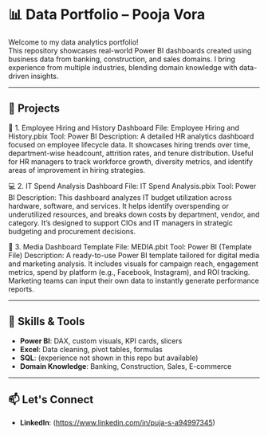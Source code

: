 # 📊 Data Portfolio – Pooja Vora

Welcome to my data analytics portfolio!  
This repository showcases real-world Power BI dashboards created using business data from banking, construction, and sales domains. I bring experience from multiple industries, blending domain knowledge with data-driven insights.

---

## 🔹 Projects

👥 1. Employee Hiring and History Dashboard
File: Employee Hiring and History.pbix
Tool: Power BI
Description:
A detailed HR analytics dashboard focused on employee lifecycle data. It showcases hiring trends over time, department-wise headcount, attrition rates, and tenure distribution. Useful for HR managers to track workforce growth, diversity metrics, and identify areas of improvement in hiring strategies.

💻 2. IT Spend Analysis Dashboard
File: IT Spend Analysis.pbix
Tool: Power BI
Description:
This dashboard analyzes IT budget utilization across hardware, software, and services. It helps identify overspending or underutilized resources, and breaks down costs by department, vendor, and category. It’s designed to support CIOs and IT managers in strategic budgeting and procurement decisions.

📰 3. Media Dashboard Template
File: MEDIA.pbit
Tool: Power BI (Template File)
Description:
A ready-to-use Power BI template tailored for digital media and marketing analysis. It includes visuals for campaign reach, engagement metrics, spend by platform (e.g., Facebook, Instagram), and ROI tracking. Marketing teams can input their own data to instantly generate performance reports.

---

## 🧠 Skills & Tools
- **Power BI**: DAX, custom visuals, KPI cards, slicers
- **Excel**: Data cleaning, pivot tables, formulas
- **SQL**: (experience not shown in this repo but available)
- **Domain Knowledge**: Banking, Construction, Sales, E-commerce

---

## 📫 Let's Connect
- **LinkedIn**: (https://www.linkedin.com/in/puja-s-a94997345)
